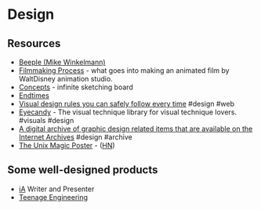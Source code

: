 # Design

## Resources

- [Beeple (Mike Winkelmann)](https://www.beeple-crap.com/)
- [Filmmaking Process](https://disneyanimation.com/process/) - what goes into making an animated film by WaltDisney animation studio.
- [Concepts](https://concepts.app) - infinite sketching board
- [Endtimes](https://endtimes.dev)
- [Visual design rules you can safely follow every time](https://anthonyhobday.com/sideprojects/saferules/) #design #web
- [Eyecandy](https://eycndy.co) - The visual technique library for visual technique lovers. #visuals #design
- [A digital archive of graphic design related items that are available on the Internet Archives](https://archives.design) #design #archive
- [The Unix Magic Poster](https://jpmens.net/2021/04/09/the-unix-magic-poster/) - ([HN](https://news.ycombinator.com/item?id=27029196))

## Some well-designed products

- [iA](https://ia.net/) Writer and Presenter
- [Teenage Engineering](https://teenage.engineering/)
